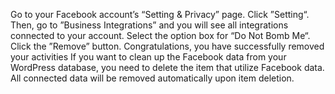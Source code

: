 Go to your Facebook account’s “Setting & Privacy” page. Click ”Setting“. Then, go to ”Business Integrations” and you will see all integrations connected to your account. Select the option box for “Do Not Bomb Me“. Click the ”Remove” button. Congratulations, you have successfully removed your activities If you want to clean up the Facebook data from your WordPress database, you need to delete the item that utilize Facebook data. All connected data will be removed automatically upon item deletion.
